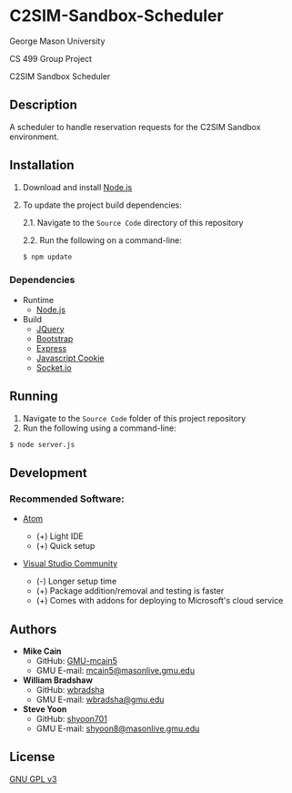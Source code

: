 # C2SIM-Sandbox-Scheduler

George Mason University

CS 499 Group Project

C2SIM Sandbox Scheduler 

## Description

A scheduler to handle reservation requests for the C2SIM Sandbox environment.

## Installation

1. Download and install [Node.js](https://nodejs.org/en/download/)
2. To update the project build dependencies:
	
	2.1. Navigate to the `Source Code` directory of this repository
    
    2.2. Run the following on a command-line:
   	
    ```bash
    $ npm update
    ```

### Dependencies

* Runtime
  * [Node.js](https://nodejs.org/en/)
* Build
  * [JQuery](https://jquery.com/)
  * [Bootstrap](https://getbootstrap.com/javascript/)
  * [Express](https://expressjs.com/)
  * [Javascript Cookie](https://github.com/js-cookie/js-cookie/)
  * [Socket.io](http://socket.io/)

## Running

1. Navigate to the `Source Code` folder of this project repository
2. Run the following using a command-line:

```bash
$ node server.js
```

## Development

### Recommended Software:

* [Atom](https://atom.io/)
  * (+) Light IDE
  * (+) Quick setup

* [Visual Studio Community](https://www.visualstudio.com/vs/community/)
  * (-) Longer setup time
  * (+) Package addition/removal and testing is faster
  * (+) Comes with addons for deploying to Microsoft's cloud service

## Authors

* **Mike Cain**
  * GitHub: [GMU-mcain5](https://github.com/GMU-mcain5)
  * GMU E-mail: [mcain5@masonlive.gmu.edu](mailto:mcain5@masonlive.gmu.edu)
* **William Bradshaw**
  * GitHub: [wbradsha](https://github.com/wbradsha)
  * GMU E-mail: [wbradsha@gmu.edu](mailto:wbradsha@gmu.edu)
* **Steve Yoon**
  * GitHub: [shyoon701](https://github.com/shyoon701)
  * GMU E-mail: [shyoon8@masonlive.gmu.edu](mailto:shyoon8@masonlive.gmu.edu)

## License

[GNU GPL v3](https://www.gnu.org/licenses/gpl-3.0.en.html)
